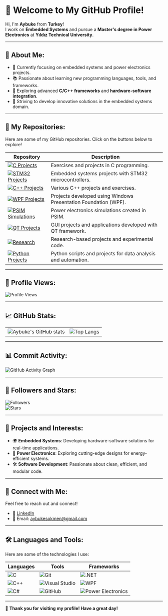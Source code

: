 # 👋 Welcome to My GitHub Profile!

Hi, I'm **Aybuke** from **Turkey**!  
I work on **Embedded Systems** and pursue a **Master's degree in Power Electronics** at **Yıldız Technical University**.  

---

## 🚀 About Me:
- 🔭 Currently focusing on embedded systems and power electronics projects.
- 📚 Passionate about learning new programming languages, tools, and frameworks.
- 🌱 Exploring advanced **C/C++ frameworks** and **hardware-software integration**.
- 🎯 Striving to develop innovative solutions in the embedded systems domain.

---

## 📂 My Repositories:
Here are some of my GitHub repositories. Click on the buttons below to explore!

| Repository | Description |
|------------|-------------|
| [![C Projects](https://img.shields.io/badge/C-blue?style=for-the-badge&logo=github)](https://github.com/aybukesokmen/C) | Exercises and projects in C programming. |
| [![STM32 Projects](https://img.shields.io/badge/STM32%20Projects-green?style=for-the-badge&logo=github)](https://github.com/aybukesokmen/STM32) | Embedded systems projects with STM32 microcontrollers. |
| [![C++ Projects](https://img.shields.io/badge/C%2B%2B%20Projects-purple?style=for-the-badge&logo=github)](https://github.com/aybukesokmen/C-) | Various C++ projects and exercises. |
| [![WPF Projects](https://img.shields.io/badge/WPF%20Projects-orange?style=for-the-badge&logo=github)](https://github.com/aybukesokmen/WPF) | Projects developed using Windows Presentation Foundation (WPF). |
| [![PSIM Simulations](https://img.shields.io/badge/PSIM%20Simulations-red?style=for-the-badge&logo=github)](https://github.com/aybukesokmen/PSIM) | Power electronics simulations created in PSIM. |
| [![QT Projects](https://img.shields.io/badge/QT%20Projects-teal?style=for-the-badge&logo=github)](https://github.com/aybukesokmen/QT) | GUI projects and applications developed with QT framework. |
| [![Research](https://img.shields.io/badge/Research-gray?style=for-the-badge&logo=github)](https://github.com/aybukesokmen/RESEARCH) | Research-based projects and experimental code. |
| [![Python Projects](https://img.shields.io/badge/Python-gray?style=for-the-badge&logo=github)](https://github.com/aybukesokmen/Python) | Python scripts and projects for data analysis and automation. |

---

## 👀 Profile Views:
![Profile Views](https://komarev.com/ghpvc/?username=aybukesokmen&color=blue&style=flat-square)

---

## 📈 GitHub Stats:
<table>
  <tr>
    <td>
      <img src="https://github-readme-stats.vercel.app/api?username=aybukesokmen&show_icons=true&theme=radical" alt="Aybuke's GitHub stats" />
    </td>
    <td>
      <img src="https://github-readme-stats.vercel.app/api/top-langs/?username=aybukesokmen&layout=compact&theme=radical" alt="Top Langs" />
    </td>
  </tr>
</table>

---

## 📊 Commit Activity:
![GitHub Activity Graph](https://github-readme-activity-graph.cyclic.app/graph?username=aybukesokmen&theme=radical)

---

## 🌟 Followers and Stars:
![Followers](https://img.shields.io/github/followers/aybukesokmen?style=social)  
![Stars](https://img.shields.io/github/stars/aybukesokmen?style=social)

---

## 🌟 Projects and Interests:
- 🌍 **Embedded Systems**: Developing hardware-software solutions for real-time applications.
- 🔋 **Power Electronics**: Exploring cutting-edge designs for energy-efficient systems.
- 🛠 **Software Development**: Passionate about clean, efficient, and modular code.

---

## 🤝 Connect with Me:
Feel free to reach out and connect!  
- 💼 [LinkedIn](https://www.linkedin.com/in/aybuke-sokmen/)
- 📧 Email: aybukesokmen@gmail.com

---

## 🛠️ Languages and Tools:
Here are some of the technologies I use:

| Languages     | Tools               | Frameworks         |
|---------------|---------------------|--------------------|
| ![C](https://img.shields.io/badge/C-00599C?style=flat&logo=c&logoColor=white) | ![Git](https://img.shields.io/badge/-Git-F05032?style=flat&logo=git&logoColor=white) | ![.NET](https://img.shields.io/badge/.NET-512BD4?style=flat&logo=dotnet&logoColor=white) |
| ![C++](https://img.shields.io/badge/C++-00599C?style=flat&logo=c%2B%2B&logoColor=white) | ![Visual Studio](https://img.shields.io/badge/Visual_Studio-5C2D91?style=flat&logo=visual-studio&logoColor=white) | ![WPF](https://img.shields.io/badge/WPF-512BD4?style=flat&logo=.net&logoColor=white) |
| ![C#](https://img.shields.io/badge/C%23-239120?style=flat&logo=c-sharp&logoColor=white) | ![GitHub](https://img.shields.io/badge/GitHub-100000?style=flat&logo=github&logoColor=white) | ![Power Electronics](https://img.shields.io/badge/Power%20Electronics-green?style=flat) |

---

🎉 **Thank you for visiting my profile! Have a great day!**
